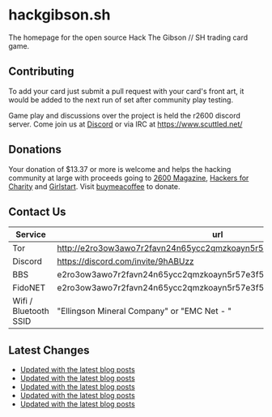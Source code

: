 # hackgibson.sh
The homepage for the open source Hack The Gibson // SH trading card game.


## Contributing

To add your card just submit a pull request with your card's front art, it would be added to the next run of set after community play testing.

Game play and discussions over the project is held the r2600 discord server. Come join us at [Discord](https://discord.com/invite/9hABUzz) or via IRC at https://www.scuttled.net/


## Donations

Your donation of $13.37 or more is welcome and helps the hacking community at large with proceeds going to [2600 Magazine](https://2600.com/), [Hackers for Charity](https://hackersforcharity.org) and [Girlstart](https://girlstart.org).  Visit [buymeacoffee](https://www.buymeacoffee.com/hackgibson.sh) to donate.


## Contact Us

Service | url
-|-
Tor | http://e2ro3ow3awo7r2favn24n65ycc2qmzkoayn5r57e3f56nvjwdcgg32ad.onion
Discord | https://discord.com/invite/9hABUzz
BBS | e2ro3ow3awo7r2favn24n65ycc2qmzkoayn5r57e3f56nvjwdcgg32ad.onion:23
FidoNET | e2ro3ow3awo7r2favn24n65ycc2qmzkoayn5r57e3f56nvjwdcgg32ad.onion:24554
Wifi / Bluetooth SSID | "Ellingson Mineral Company" or "EMC Net - <fidonet address>"

## Latest Changes
<!-- BLOG-POST-LIST:START -->
- [Updated with the latest blog posts](https://github.com/DFW2600/hackgibson.sh/commit/a8f9501802fb4fc62e7fde2cd0c7df964acbb9b8)
- [Updated with the latest blog posts](https://github.com/DFW2600/hackgibson.sh/commit/2a2fa9d5531d79b18f223ca7b3c9f8ac9cde4719)
- [Updated with the latest blog posts](https://github.com/DFW2600/hackgibson.sh/commit/7210803aafe426d320acdeaede71715d38621842)
- [Updated with the latest blog posts](https://github.com/DFW2600/hackgibson.sh/commit/7c2fbbff74ddc1b7648ef4df3f5ae5822df7324d)
- [Updated with the latest blog posts](https://github.com/DFW2600/hackgibson.sh/commit/8be0c243e5b7c42213feac60ef94af2fdc0b1ce5)
<!-- BLOG-POST-LIST:END -->
